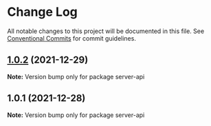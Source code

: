 # Change Log

All notable changes to this project will be documented in this file.
See [Conventional Commits](https://conventionalcommits.org) for commit guidelines.

## [1.0.2](https://github.com/rikopernando/lerna-playground/compare/v1.0.1...v1.0.2) (2021-12-29)

**Note:** Version bump only for package server-api





## 1.0.1 (2021-12-28)

**Note:** Version bump only for package server-api
